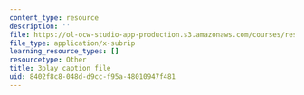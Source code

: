 ```yaml
---
content_type: resource
description: ''
file: https://ol-ocw-studio-app-production.s3.amazonaws.com/courses/res-18-009-learn-differential-equations-up-close-with-gilbert-strang-and-cleve-moler-fall-2015/8402f8c8048dd9ccf95a48010947f481_n98ilenWoak.srt
file_type: application/x-subrip
learning_resource_types: []
resourcetype: Other
title: 3play caption file
uid: 8402f8c8-048d-d9cc-f95a-48010947f481
---
```

